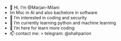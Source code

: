 - 👋 Hi, I’m @Marjan-Milani 
- Im Msc in AI and also bachelore in software
- 👀 I’m interested in coding and security 
- 🌱 I’m currently learning python and machine learning
- 💞️ I’m here for learn more coding
- 📫 contact me: > telegram: @shahparion

<!---
Marjan-Milani/Marjan-Milani is a ✨ special ✨ repository because its `README.md` (this file) appears on your GitHub profile.
You can click the Preview link to take a look at your changes.
--->
